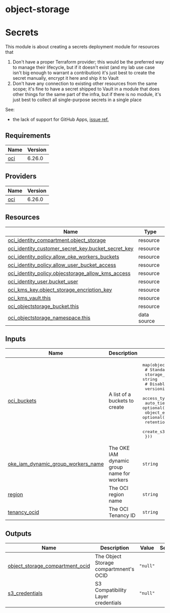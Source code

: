 # object-storage

<!-- BEGIN_TF_DOCS -->
# Secrets

This module is about creating a secrets deployment module for resources that

1. Don't have a proper Terraform provider; this would be the preferred way to manage their lifecycle, but if it doesn't exist (and my lab use case isn't big enough to warrant a contribution) it's just best to create the secret manually, encrypt it here and ship it to Vault
2. Don't have any connection to existing other resources from the same scope; it's fine to have a secret shipped to Vault in a module that does other things for the same part of the infra, but if there is no module, it's just best to collect all single-purpose secrets in a single place

See:
* the lack of support for GitHub Apps, [issue ref.](https://github.com/integrations/terraform-provider-github/issues/509)

## Requirements

| Name | Version |
|------|---------|
| <a name="requirement_oci"></a> [oci](#requirement\_oci) | 6.26.0 |

## Providers

| Name | Version |
|------|---------|
| <a name="provider_oci"></a> [oci](#provider\_oci) | 6.26.0 |

## Resources

| Name | Type |
|------|------|
| [oci_identity_compartment.object_storage](https://registry.terraform.io/providers/oracle/oci/6.26.0/docs/resources/identity_compartment) | resource |
| [oci_identity_customer_secret_key.bucket_secret_key](https://registry.terraform.io/providers/oracle/oci/6.26.0/docs/resources/identity_customer_secret_key) | resource |
| [oci_identity_policy.allow_oke_workers_buckets](https://registry.terraform.io/providers/oracle/oci/6.26.0/docs/resources/identity_policy) | resource |
| [oci_identity_policy.allow_user_bucket_access](https://registry.terraform.io/providers/oracle/oci/6.26.0/docs/resources/identity_policy) | resource |
| [oci_identity_policy.objecstorage_allow_kms_access](https://registry.terraform.io/providers/oracle/oci/6.26.0/docs/resources/identity_policy) | resource |
| [oci_identity_user.bucket_user](https://registry.terraform.io/providers/oracle/oci/6.26.0/docs/resources/identity_user) | resource |
| [oci_kms_key.object_storage_encription_key](https://registry.terraform.io/providers/oracle/oci/6.26.0/docs/resources/kms_key) | resource |
| [oci_kms_vault.this](https://registry.terraform.io/providers/oracle/oci/6.26.0/docs/resources/kms_vault) | resource |
| [oci_objectstorage_bucket.this](https://registry.terraform.io/providers/oracle/oci/6.26.0/docs/resources/objectstorage_bucket) | resource |
| [oci_objectstorage_namespace.this](https://registry.terraform.io/providers/oracle/oci/6.26.0/docs/data-sources/objectstorage_namespace) | data source |

## Inputs

| Name | Description | Type | Default | Required |
|------|-------------|------|---------|:--------:|
| <a name="input_oci_buckets"></a> [oci\_buckets](#input\_oci\_buckets) | A list of a buckets to create | <pre>map(object({<br/>    # Standard, Archive<br/>    storage_tier : string<br/>    # Disabled, Enabled, Suspended<br/>    versioning : string<br/>    access_type : optional(string, "NoPublicAccess")<br/>    auto_tiering : optional(string, "Disabled"),<br/>    object_events_enabled : optional(bool, false),<br/>    retention : optional(string),<br/>    create_s3_access_key : optional(bool, false)<br/>  }))</pre> | n/a | yes |
| <a name="input_oke_iam_dynamic_group_workers_name"></a> [oke\_iam\_dynamic\_group\_workers\_name](#input\_oke\_iam\_dynamic\_group\_workers\_name) | The OKE IAM dynamic group name for workers | `string` | n/a | yes |
| <a name="input_region"></a> [region](#input\_region) | The OCI region name | `string` | n/a | yes |
| <a name="input_tenancy_ocid"></a> [tenancy\_ocid](#input\_tenancy\_ocid) | The OCI Tenancy ID | `string` | n/a | yes |

## Outputs

| Name | Description | Value | Sensitive |
|------|-------------|-------|:---------:|
| <a name="output_object_storage_compartment_ocid"></a> [object\_storage\_compartment\_ocid](#output\_object\_storage\_compartment\_ocid) | The Object Storage compartmnent's OCID | `"null"` | no |
| <a name="output_s3_credentials"></a> [s3\_credentials](#output\_s3\_credentials) | S3 Compatibility Layer credentials | `"null"` | no |
<!-- END_TF_DOCS -->
